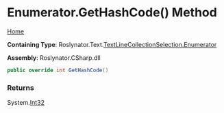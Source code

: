 <a name="_top"></a>

# Enumerator\.GetHashCode\(\) Method

[Home](../../../../../README.md#_top)

**Containing Type**: Roslynator\.Text\.[TextLineCollectionSelection.Enumerator](../README.md#_top)

**Assembly**: Roslynator\.CSharp\.dll

```csharp
public override int GetHashCode()
```

### Returns

System\.[Int32](https://docs.microsoft.com/en-us/dotnet/api/system.int32)

